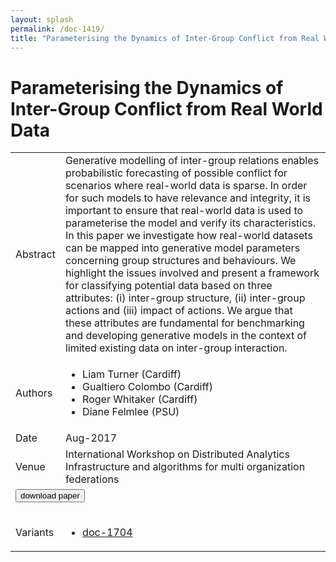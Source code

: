 ```yaml
---
layout: splash
permalink: /doc-1419/
title: "Parameterising the Dynamics of Inter-Group Conflict from Real World Data"
---
```


# Parameterising the Dynamics of Inter-Group Conflict from Real World Data

<table>
    <tbody>
    <tr>
        <td>Abstract</td>
        <td>Generative modelling of inter-group relations enables probabilistic forecasting of possible conflict for scenarios where real-world data is sparse. In order for such models to have relevance and integrity, it is important to ensure that real-world data is used to parameterise the model and verify its characteristics. In this paper we investigate how real-world datasets can be mapped into generative model parameters concerning group structures and behaviours. We highlight the issues involved and present a framework for classifying potential data based on three attributes: (i) inter-group structure, (ii) inter-group actions and (iii) impact of actions. We argue that these attributes are fundamental for benchmarking and developing generative models in the context of limited existing data on inter-group interaction.</td>
    </tr>
    <tr>
        <td>Authors</td>
        <td>
            <ul>
                <li>Liam Turner (Cardiff)</li>
                <li>Gualtiero Colombo (Cardiff)</li>
                <li>Roger Whitaker (Cardiff)</li>
                <li>Diane Felmlee (PSU)</li>
            </ul>
        </td>
    </tr>
    <tr>
        <td>Date</td>
        <td>Aug-2017</td>
    </tr>
    <tr>
        <td>Venue</td>
        <td>International Workshop on Distributed Analytics Infrastructure and algorithms for multi organization federations</td>
    </tr>
        <tr>
            <td colspan="2">
                <form method="get" action="https://ibm.box.com/v/doc-1419-paper">
                    <button type="submit">download paper</button>
                </form>
            </td>
        </tr>
        <tr>
            <td>Variants</td>
            <td>
                <ul>
                    <li><a href="\doc-1704\">doc-1704</a></li>
                </ul>
            </td>
        </tr>
    </tbody>
</table>
